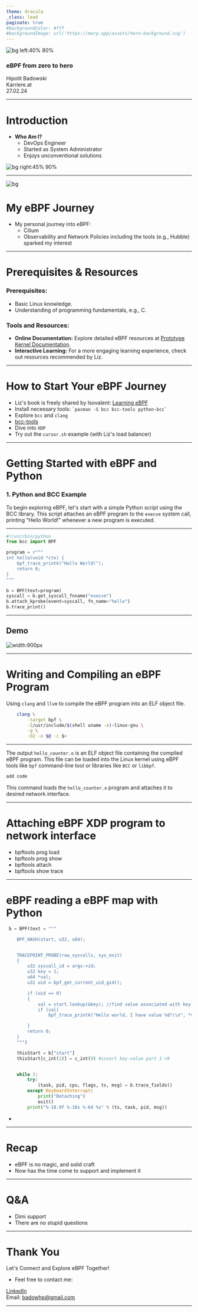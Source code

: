 ```yaml
---
theme: dracula
_class: lead
paginate: true
#backgroundColor: #fff
#backgroundImage: url('https://marp.app/assets/hero-background.svg')
---
```


![bg left:40% 80%](https://ebpf.foundation/wp-content/uploads/sites/9/2023/03/ebpf-icon-292x300.png)

### eBPF from zero to hero

Hipolit Badowski  
Karriere.at  
27.02.24


---

# Introduction

- **Who Am I?**
  - DevOps Engineer 
  - Started as System Administrator
  - Enjoys unconventional solutions

![bg right:45% 90%](ich.png)

---

![bg](https://path_to_your_section_divider_image_or_use_a_simple_line.png)

# My eBPF Journey

- My personal journey into eBPF:
  - Cilium
  - Observability and Network Policies including the tools (e.g., Hubble) sparked my interest


---

# Prerequisites & Resources

### **Prerequisites:**
- Basic Linux knowledge.
- Understanding of programming fundamentals, e.g., C.

### **Tools and Resources:**
- **Online Documentation:** Explore detailed eBPF resources at [Prototype Kernel Documentation](https://prototype-kernel.readthedocs.io/en/latest/bpf/index.html).
- **Interactive Learning:** For a more engaging learning experience, check out resources recommended by Liz.

---

# How to Start Your eBPF Journey

- Liz's book is freely shared by Isovalent: [Learning eBPF](https://cilium.isovalent.com/hubfs/Learning-eBPF%20-%20Full%20book.pdf)
- Install necessary tools: `` `pacman -S bcc bcc-tools python-bcc` ``
- Explore `bcc` and `clang`
- [bcc-tools](https://github.com/iovisor/bcc)
- Dive into `XDP`
- Try out the `cursor.sh` example (with Liz's load balancer)

---
# Getting Started with eBPF and Python

### **1. Python and BCC Example**

To begin exploring eBPF, let's start with a simple Python script using the BCC library. This script attaches an eBPF program to the `execve` system call, printing "Hello World!" whenever a new program is executed.

---

```python
#!/usr/bin/python
from bcc import BPF

program = r"""
int hello(void *ctx) {
    bpf_trace_printk("Hello World!");
    return 0;
}
"""

b = BPF(text=program)
syscall = b.get_syscall_fnname("execve")
b.attach_kprobe(event=syscall, fn_name="hello")
b.trace_print()
```

---

## Demo

![width:900px](diagram.png "eBPF in Action")

---

# Writing and Compiling an eBPF Program


Using `clang` and `llvm` to compile the eBPF program into an ELF object file.
```bash
	clang \
	    -target bpf \
		-I/usr/include/$(shell uname -m)-linux-gnu \
		-g \
	    -O2 -o $@ -c $<
```

---

The output `hello_counter.o` is an ELF object file containing the compiled eBPF program. This file can be loaded into the Linux kernel using eBPF tools like `bpf` command-line tool or libraries like `BCC` or `libbpf`.

```bash
add code
```

This command loads the `hello_counter.o` program and attaches it to desired network interface.


---

# Attaching eBPF XDP program to network interface

- bpftools prog load
- bpftools prog show
- bpftools attach
- bpftools show trace

---

# eBPF reading a eBPF map with Python

```python
 b = BPF(text = """

    BPF_HASH(start, u32, u64);


    TRACEPOINT_PROBE(raw_syscalls, sys_exit)
    {
        u32 syscall_id = args->id;
        u32 key = 1;
        u64 *val;
        u32 uid = bpf_get_current_uid_gid();

        if (uid == 0)
        {
            val = start.lookup(&key); //find value associated with key 1
            if (val)
                bpf_trace_printk("Hello world, I have value %d!\\n", *val);

        }
        return 0;
    }
    """)

    thisStart = b["start"]
    thisStart[c_int(1)] = c_int(9) #insert key-value part 1->9


    while 1:
        try:
            (task, pid, cpu, flags, ts, msg) = b.trace_fields()
        except KeyboardInterrupt:
            print("Detaching")
            exit()
        print("%-18.9f %-16s %-6d %s" % (ts, task, pid, msg))
```


- 

---

# Recap

- eBPF is no magic, and solid craft
- Now has the time come to support and implement it

---

# Q&A


- Dimi support
- There are no stupid questions

---

# Thank You

Let's Connect and Explore eBPF Together!

- Feel free to contact me:

[LinkedIn](https://at.linkedin.com/in/hipolitb)  
Email: [badowhp@gmail.com](mailto:badowhp@gmail.com)

---


